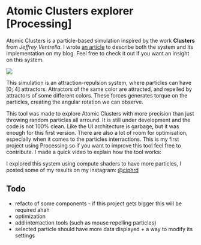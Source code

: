 # Atomic Clusters explorer [Processing]

Atomic Clusters is a particle-based simulation inspired by the work **Clusters** from *Jeffrey Ventrella*. I wrote [an article](https://ciphered.xyz/2020/06/01/atomic-clusters,-a-molecular-particle-based-simulation/) to describe both the system and its implementation on my blog. Feel free to check it out if you want an insight on this system.

![](https://media.giphy.com/media/UtJqvRlpxKx6nz4w2Y/source.gif)

This simulation is an attraction-repulsion system, where particles can have [0; 4] attractors. Attractors of the same color are attracted, and repelled by attractors of some different colors. These forces generates torque on the particles, creating the angular rotation we can observe.

This tool was made to explore Atomic Clusters with more precision than just throwing random particles all arround. It is still under development and the code is not 100% clean. Like the UI architecture is garbage, but it was enough for this first version. There are also a lot of room for optimisation, especially when it comes to the particles interractions. This is my first project using Processing so if you want to improve this tool feel free to contribute. I made a quick video to explain how the tool works:

I explored this system using compute shaders to have more particles, I posted some of my results on my instagram: [@ciphrd](https://instagram.com/ciphrd)

## Todo

* refacto of some components - if this project gets bigger this will be required ahah
* optimization
* add interraction tools (such as mouse repelling particles)
* selected particle should have more data displayed + a way to modify its settings